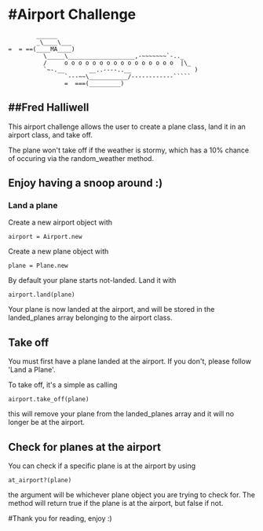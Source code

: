 #Airport Challenge
=================

```
        ______
        _\____\___
=  = ==(____MA____)
          \_____\___________________,-~~~~~~~`-.._
          /     o o o o o o o o o o o o o o o o  |\_
          `~-.__       __..----..__                  )
                `---~~\___________/------------`````
                =  ===(_________)

```

##Fred Halliwell
---------

This airport challenge allows the user to create a plane class, land it in an airport class, and take off.

The plane won't take off if the weather is stormy, which has a 10% chance of occuring via the random_weather method.

Enjoy having a snoop around :)
---------
### Land a plane

Create a new airport object with

```
airport = Airport.new
```

Create a new plane object with

```
plane = Plane.new
```

By default your plane starts not-landed. Land it with

```
airport.land(plane)
```

Your plane is now landed at the airport, and will be stored in the landed_planes array belonging to the airport class.

## Take off

You must first have a plane landed at the airport. If you don't, please follow 'Land a Plane'.

To take off, it's a simple as calling

```
airport.take_off(plane)
```

this will remove your plane from the landed_planes array and it will no longer be at the airport.

## Check for planes at the airport

You can check if a specific plane is at the airport by using 

```
at_airport?(plane)
```

the argument will be whichever plane object you are trying to check for. The method will return true if the plane is at the airport, but false if not.

#Thank you for reading, enjoy :)
